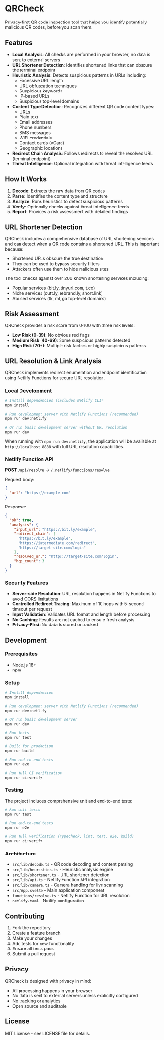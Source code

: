 # QRCheck

Privacy-first QR code inspection tool that helps you identify potentially malicious QR codes, before you scan them.

## Features

- **Local Analysis**: All checks are performed in your browser, no data is sent to external servers
- **URL Shortener Detection**: Identifies shortened links that can obscure the terminal endpoint
- **Heuristic Analysis**: Detects suspicious patterns in URLs including:
  - Excessive URL length
  - URL obfuscation techniques
  - Suspicious keywords
  - IP-based URLs
  - Suspicious top-level domains
- **Content Type Detection**: Recognizes different QR code content types:
  - URLs
  - Plain text
  - Email addresses
  - Phone numbers
  - SMS messages
  - WiFi credentials
  - Contact cards (vCard)
  - Geographic locations
- **Redirect Chain Analysis**: Follows redirects to reveal the resolved URL (terminal endpoint)
- **Threat Intelligence**: Optional integration with threat intelligence feeds

## How It Works

1. **Decode**: Extracts the raw data from QR codes
2. **Parse**: Identifies the content type and structure
3. **Analyze**: Runs heuristics to detect suspicious patterns
4. **Verify**: Optionally checks against threat intelligence feeds
5. **Report**: Provides a risk assessment with detailed findings

## URL Shortener Detection

QRCheck includes a comprehensive database of URL shortening services and can detect when a QR code contains a shortened URL. This is important because:

- Shortened URLs obscure the true destination
- They can be used to bypass security filters
- Attackers often use them to hide malicious sites

The tool checks against over 200 known shortening services including:
- Popular services (bit.ly, tinyurl.com, t.co)
- Niche services (cutt.ly, rebrand.ly, short.link)
- Abused services (tk, ml, ga top-level domains)

## Risk Assessment

QRCheck provides a risk score from 0-100 with three risk levels:

- **Low Risk (0-39)**: No obvious red flags
- **Medium Risk (40-69)**: Some suspicious patterns detected
- **High Risk (70+)**: Multiple risk factors or highly suspicious patterns

## URL Resolution & Link Analysis

QRCheck implements redirect enumeration and endpoint identification using Netlify Functions for secure URL resolution.

### Local Development

```bash
# Install dependencies (includes Netlify CLI)
npm install

# Run development server with Netlify Functions (recommended)
npm run dev:netlify

# Or run basic development server without URL resolution
npm run dev
```

When running with `npm run dev:netlify`, the application will be available at `http://localhost:8888` with full URL resolution capabilities.

### Netlify Function API

**POST** `/api/resolve` → `/.netlify/functions/resolve`

Request body:
```json
{
  "url": "https://example.com"
}
```

Response:
```json
{
  "ok": true,
  "analysis": {
    "input_url": "https://bit.ly/example",
    "redirect_chain": [
      "https://bit.ly/example",
      "https://intermediate.com/redirect",
      "https://target-site.com/login"
    ],
    "resolved_url": "https://target-site.com/login",
    "hop_count": 3
  }
}
```

### Security Features

- **Server-side Resolution**: URL resolution happens in Netlify Functions to avoid CORS limitations
- **Controlled Redirect Tracing**: Maximum of 10 hops with 5-second timeout per request
- **Input Validation**: Validates URL format and length before processing
- **No Caching**: Results are not cached to ensure fresh analysis
- **Privacy-First**: No data is stored or tracked

## Development

### Prerequisites

- Node.js 18+
- npm

### Setup

```bash
# Install dependencies
npm install

# Run development server with Netlify Functions (recommended)
npm run dev:netlify

# Or run basic development server
npm run dev

# Run tests
npm run test

# Build for production
npm run build

# Run end-to-end tests
npm run e2e

# Run full CI verification
npm run ci:verify
```

### Testing

The project includes comprehensive unit and end-to-end tests:

```bash
# Run unit tests
npm run test

# Run end-to-end tests
npm run e2e

# Run full verification (typecheck, lint, test, e2e, build)
npm run ci:verify
```

### Architecture

- `src/lib/decode.ts` - QR code decoding and content parsing
- `src/lib/heuristics.ts` - Heuristic analysis engine
- `src/lib/shortener.ts` - URL shortener detection
- `src/lib/api.ts` - Netlify Function API integration
- `src/lib/camera.ts` - Camera handling for live scanning
- `src/App.svelte` - Main application component
- `functions/resolve.ts` - Netlify Function for URL resolution
- `netlify.toml` - Netlify configuration

## Contributing

1. Fork the repository
2. Create a feature branch
3. Make your changes
4. Add tests for new functionality
5. Ensure all tests pass
6. Submit a pull request

## Privacy

QRCheck is designed with privacy in mind:

- All processing happens in your browser
- No data is sent to external servers unless explicitly configured
- No tracking or analytics
- Open source and auditable

## License

MIT License - see LICENSE file for details.
